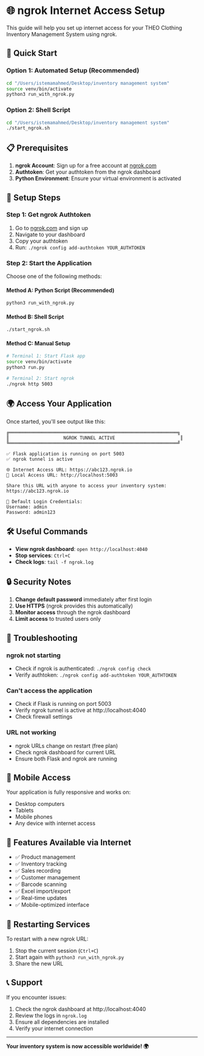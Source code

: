 # 🌐 ngrok Internet Access Setup

This guide will help you set up internet access for your THEO Clothing Inventory Management System using ngrok.

## 🚀 Quick Start

### Option 1: Automated Setup (Recommended)
```bash
cd "/Users/istemamahmed/Desktop/inventory management system"
source venv/bin/activate
python3 run_with_ngrok.py
```

### Option 2: Shell Script
```bash
cd "/Users/istemamahmed/Desktop/inventory management system"
./start_ngrok.sh
```

## 📋 Prerequisites

1. **ngrok Account**: Sign up for a free account at [ngrok.com](https://ngrok.com/)
2. **Authtoken**: Get your authtoken from the ngrok dashboard
3. **Python Environment**: Ensure your virtual environment is activated

## 🔧 Setup Steps

### Step 1: Get ngrok Authtoken
1. Go to [ngrok.com](https://ngrok.com/) and sign up
2. Navigate to your dashboard
3. Copy your authtoken
4. Run: `./ngrok config add-authtoken YOUR_AUTHTOKEN`

### Step 2: Start the Application
Choose one of the following methods:

#### Method A: Python Script (Recommended)
```bash
python3 run_with_ngrok.py
```

#### Method B: Shell Script
```bash
./start_ngrok.sh
```

#### Method C: Manual Setup
```bash
# Terminal 1: Start Flask app
source venv/bin/activate
python3 run.py

# Terminal 2: Start ngrok
./ngrok http 5003
```

## 🌍 Access Your Application

Once started, you'll see output like this:

```
╔══════════════════════════════════════════════════════════════╗
║                    NGROK TUNNEL ACTIVE                        ║
╚══════════════════════════════════════════════════════════════╝

✅ Flask application is running on port 5003
✅ ngrok tunnel is active

🌐 Internet Access URL: https://abc123.ngrok.io
📱 Local Access URL: http://localhost:5003

Share this URL with anyone to access your inventory system:
https://abc123.ngrok.io

🔐 Default Login Credentials:
Username: admin
Password: admin123
```

## 🛠️ Useful Commands

- **View ngrok dashboard**: `open http://localhost:4040`
- **Stop services**: `Ctrl+C`
- **Check logs**: `tail -f ngrok.log`

## 🔒 Security Notes

1. **Change default password** immediately after first login
2. **Use HTTPS** (ngrok provides this automatically)
3. **Monitor access** through the ngrok dashboard
4. **Limit access** to trusted users only

## 🐛 Troubleshooting

### ngrok not starting
- Check if ngrok is authenticated: `./ngrok config check`
- Verify authtoken: `./ngrok config add-authtoken YOUR_AUTHTOKEN`

### Can't access the application
- Check if Flask is running on port 5003
- Verify ngrok tunnel is active at http://localhost:4040
- Check firewall settings

### URL not working
- ngrok URLs change on restart (free plan)
- Check ngrok dashboard for current URL
- Ensure both Flask and ngrok are running

## 📱 Mobile Access

Your application is fully responsive and works on:
- Desktop computers
- Tablets
- Mobile phones
- Any device with internet access

## 🎯 Features Available via Internet

- ✅ Product management
- ✅ Inventory tracking
- ✅ Sales recording
- ✅ Customer management
- ✅ Barcode scanning
- ✅ Excel import/export
- ✅ Real-time updates
- ✅ Mobile-optimized interface

## 🔄 Restarting Services

To restart with a new ngrok URL:
1. Stop the current session (`Ctrl+C`)
2. Start again with `python3 run_with_ngrok.py`
3. Share the new URL

## 📞 Support

If you encounter issues:
1. Check the ngrok dashboard at http://localhost:4040
2. Review the logs in `ngrok.log`
3. Ensure all dependencies are installed
4. Verify your internet connection

---

**Your inventory system is now accessible worldwide! 🌍**
